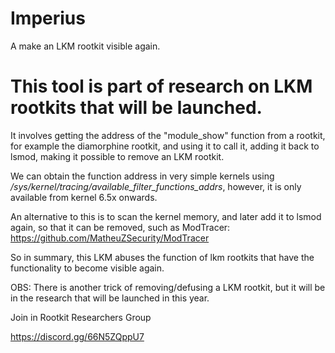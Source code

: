# Imperius
A make an LKM rootkit visible again.

# This tool is part of research on LKM rootkits that will be launched.

It involves getting the address of the "module_show" function from a rootkit, for example the diamorphine rootkit, and using it to call it, adding it back to lsmod, making it possible to remove an LKM rootkit.

We can obtain the function address in very simple kernels using */sys/kernel/tracing/available_filter_functions_addrs*, however, it is only available from kernel 6.5x onwards.

An alternative to this is to scan the kernel memory, and later add it to lsmod again, so that it can be removed, such as ModTracer: https://github.com/MatheuZSecurity/ModTracer

So in summary, this LKM abuses the function of lkm rootkits that have the functionality to become visible again.

OBS: There is another trick of removing/defusing a LKM rootkit, but it will be in the research that will be launched in this year.

Join in Rootkit Researchers Group

https://discord.gg/66N5ZQppU7
